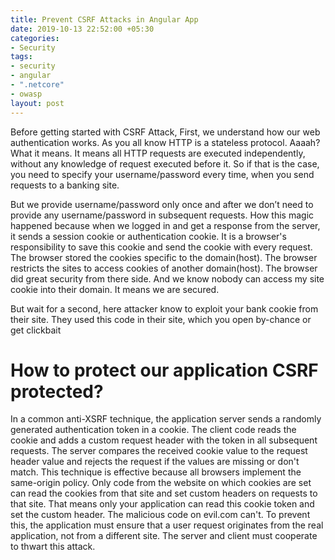 ```yaml
---
title: Prevent CSRF Attacks in Angular App
date: 2019-10-13 22:52:00 +05:30
categories:
- Security
tags:
- security
- angular
- ".netcore"
- owasp
layout: post
---
```


Before getting started with CSRF Attack, First, we understand how our web authentication works. As you all know HTTP is a stateless protocol. Aaaah? What it means. It means all HTTP requests are executed independently, without any knowledge of request executed before it. So if that is the case, you need to specify your username/password every time, when you send requests to a banking site.

But we provide username/password only once and after we don’t need to provide any username/password in subsequent requests. How this magic happened because when we logged in and get a response from the server, it sends a session cookie or authentication cookie. It is a browser's responsibility to save this cookie and send the cookie with every request. The browser stored the cookies specific to the domain(host). The browser restricts the sites to access cookies of another domain(host). The browser did great security from there side. And we know nobody can access my site cookie into their domain. It means we are secured.

But wait for a second, here attacker know to exploit your bank cookie from their site. 
They used this code in their site, which you open by-chance or get clickbait

# How to protect our application CSRF protected? 
In a common anti-XSRF technique, the application server sends a randomly generated authentication token in a cookie. The client code reads the cookie and adds a custom request header with the token in all subsequent requests. The server compares the received cookie value to the request header value and rejects the request if the values are missing or don't match.
This technique is effective because all browsers implement the same-origin policy. Only code from the website on which cookies are set can read the cookies from that site and set custom headers on requests to that site. That means only your application can read this cookie token and set the custom header. The malicious code on evil.com can't.
To prevent this, the application must ensure that a user request originates from the real application, not from a different site. The server and client must cooperate to thwart this attack.


